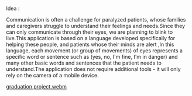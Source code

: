 Idea : 

Communication is often a challenge for paralyzed patients, whose families and caregivers struggle to understand their feelings and needs.Since they can only communicate through their eyes, we are planning to blink to live.This application is based on a language developed specifically for helping these people, and patients whose their minds are alert ,In this language, each movement (or group of movements) of eyes represents a specific word or sentence such as (yes, no, I'm fine, I'm in danger) and many other basic words and sentences that the patient needs to understand.The application does not require additional tools - it will only rely on the camera of a mobile device.

[graduation project.webm](https://user-images.githubusercontent.com/55991929/177432185-6d5289a4-9874-4352-a8bd-5e8f86229225.webm)
